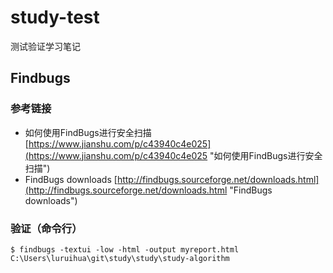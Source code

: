# study-test #
测试验证学习笔记

## Findbugs ##

### 参考链接 ###
- 如何使用FindBugs进行安全扫描 [https://www.jianshu.com/p/c43940c4e025](https://www.jianshu.com/p/c43940c4e025 "如何使用FindBugs进行安全扫描")
- FindBugs downloads [http://findbugs.sourceforge.net/downloads.html](http://findbugs.sourceforge.net/downloads.html "FindBugs downloads")

### 验证（命令行） ###

    $ findbugs -textui -low -html -output myreport.html C:\Users\luruihua\git\study\study\study-algorithm


